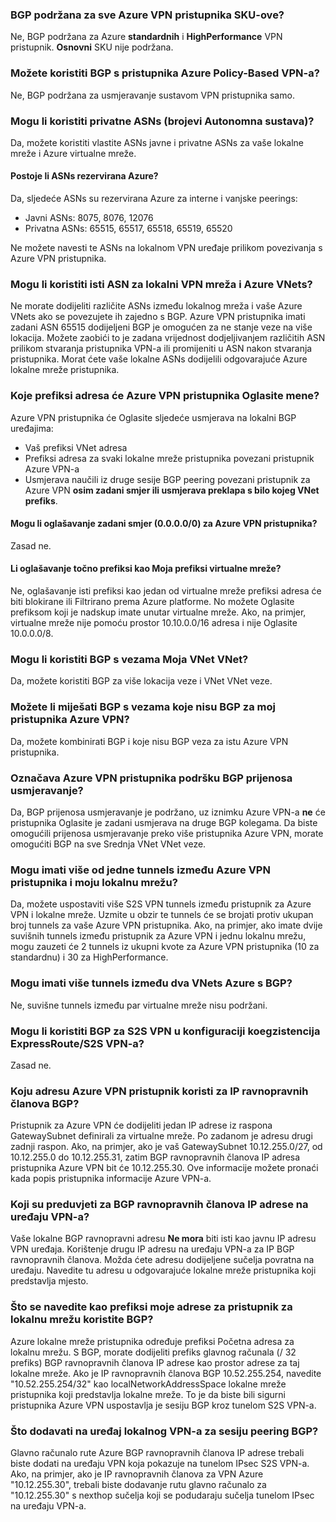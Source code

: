### <a name="is-bgp-supported-on-all-azure-vpn-gateway-skus"></a>BGP podržana za sve Azure VPN pristupnika SKU-ove?

Ne, BGP podržana za Azure **standardnih** i **HighPerformance** VPN pristupnik. **Osnovni** SKU nije podržana.

### <a name="can-i-use-bgp-with-azure-policy-based-vpn-gateways"></a>Možete koristiti BGP s pristupnika Azure Policy-Based VPN-a?

Ne, BGP podržana za usmjeravanje sustavom VPN pristupnika samo.

### <a name="can-i-use-private-asns-autonomous-system-numbers"></a>Mogu li koristiti privatne ASNs (brojevi Autonomna sustava)?

Da, možete koristiti vlastite ASNs javne i privatne ASNs za vaše lokalne mreže i Azure virtualne mreže.

#### <a name="are-there-asns-reserved-by-azure"></a>Postoje li ASNs rezervirana Azure?

Da, sljedeće ASNs su rezervirana Azure za interne i vanjske peerings:

- Javni ASNs: 8075, 8076, 12076
- Privatna ASNs: 65515, 65517, 65518, 65519, 65520

Ne možete navesti te ASNs na lokalnom VPN uređaje prilikom povezivanja s Azure VPN pristupnika.

### <a name="can-i-use-the-same-asn-for-both-on-premises-vpn-networks-and-azure-vnets"></a>Mogu li koristiti isti ASN za lokalni VPN mreža i Azure VNets?

Ne morate dodijeliti različite ASNs između lokalnog mreža i vaše Azure VNets ako se povezujete ih zajedno s BGP. Azure VPN pristupnika imati zadani ASN 65515 dodijeljeni BGP je omogućen za ne stanje veze na više lokacija. Možete zaobići to je zadana vrijednost dodjeljivanjem različitih ASN prilikom stvaranja pristupnika VPN-a ili promijeniti u ASN nakon stvaranja pristupnika. Morat ćete vaše lokalne ASNs dodijelili odgovarajuće Azure lokalne mreže pristupnika.

### <a name="what-address-prefixes-will-azure-vpn-gateways-advertise-to-me"></a>Koje prefiksi adresa će Azure VPN pristupnika Oglasite mene?

Azure VPN pristupnika će Oglasite sljedeće usmjerava na lokalni BGP uređajima:

- Vaš prefiksi VNet adresa
- Prefiksi adresa za svaki lokalne mreže pristupnika povezani pristupnik Azure VPN-a
- Usmjerava naučili iz druge sesije BGP peering povezani pristupnik za Azure VPN **osim zadani smjer ili usmjerava preklapa s bilo kojeg VNet prefiks**.

#### <a name="can-i-advertise-default-route-00000-to-azure-vpn-gateways"></a>Mogu li oglašavanje zadani smjer (0.0.0.0/0) za Azure VPN pristupnika?

Zasad ne.

#### <a name="can-i-advertise-the-exact-prefixes-as-my-virtual-network-prefixes"></a>Li oglašavanje točno prefiksi kao Moja prefiksi virtualne mreže?

Ne, oglašavanje isti prefiksi kao jedan od virtualne mreže prefiksi adresa će biti blokirane ili Filtrirano prema Azure platforme. No možete Oglasite prefiksom koji je nadskup imate unutar virtualne mreže. Ako, na primjer, virtualne mreže nije pomoću prostor 10.10.0.0/16 adresa i nije Oglasite 10.0.0.0/8.

### <a name="can-i-use-bgp-with-my-vnet-to-vnet-connections"></a>Mogu li koristiti BGP s vezama Moja VNet VNet?

Da, možete koristiti BGP za više lokacija veze i VNet VNet veze.

### <a name="can-i-mix-bgp-with-non-bgp-connections-for-my-azure-vpn-gateways"></a>Možete li miješati BGP s vezama koje nisu BGP za moj pristupnika Azure VPN?

Da, možete kombinirati BGP i koje nisu BGP veza za istu Azure VPN pristupnika.

### <a name="does-azure-vpn-gateway-support-bgp-transit-routing"></a>Označava Azure VPN pristupnika podršku BGP prijenosa usmjeravanje?

Da, BGP prijenosa usmjeravanje je podržano, uz iznimku Azure VPN-a **ne** će pristupnika Oglasite je zadani usmjerava na druge BGP kolegama. Da biste omogućili prijenosa usmjeravanje preko više pristupnika Azure VPN, morate omogućiti BGP na sve Srednja VNet VNet veze.

### <a name="can-i-have-more-than-one-tunnels-between-azure-vpn-gateway-and-my-on-premises-network"></a>Mogu imati više od jedne tunnels između Azure VPN pristupnika i moju lokalnu mrežu?

Da, možete uspostaviti više S2S VPN tunnels između pristupnik za Azure VPN i lokalne mreže. Uzmite u obzir te tunnels će se brojati protiv ukupan broj tunnels za vaše Azure VPN pristupnika. Ako, na primjer, ako imate dvije suvišnih tunnels između pristupnik za Azure VPN i jednu lokalnu mrežu, mogu zauzeti će 2 tunnels iz ukupni kvote za Azure VPN pristupnika (10 za standardnu) i 30 za HighPerformance.

### <a name="can-i-have-multiple-tunnels-between-two-azure-vnets-with-bgp"></a>Mogu imati više tunnels između dva VNets Azure s BGP?

Ne, suvišne tunnels između par virtualne mreže nisu podržani.

### <a name="can-i-use-bgp-for-s2s-vpn-in-an-expressroutes2s-vpn-co-existence-configuration"></a>Mogu li koristiti BGP za S2S VPN u konfiguraciji koegzistencija ExpressRoute/S2S VPN-a?

Zasad ne.

### <a name="what-address-does-azure-vpn-gateway-use-for-bgp-peer-ip"></a>Koju adresu Azure VPN pristupnik koristi za IP ravnopravnih članova BGP?

Pristupnik za Azure VPN će dodijeliti jedan IP adrese iz raspona GatewaySubnet definirali za virtualne mreže. Po zadanom je adresu drugi zadnji raspon. Ako, na primjer, ako je vaš GatewaySubnet 10.12.255.0/27, od 10.12.255.0 do 10.12.255.31, zatim BGP ravnopravnih članova IP adresa pristupnika Azure VPN bit će 10.12.255.30. Ove informacije možete pronaći kada popis pristupnika informacije Azure VPN-a.

### <a name="what-are-the-requirements-for-the-bgp-peer-ip-addresses-on-my-vpn-device"></a>Koji su preduvjeti za BGP ravnopravnih članova IP adrese na uređaju VPN-a?

Vaše lokalne BGP ravnopravni adresu **Ne mora** biti isti kao javnu IP adresu VPN uređaja. Korištenje drugu IP adresu na uređaju VPN-a za IP BGP ravnopravnih članova. Možda ćete adresu dodijeljene sučelja povratna na uređaju. Navedite tu adresu u odgovarajuće lokalne mreže pristupnika koji predstavlja mjesto.

### <a name="what-should-i-specify-as-my-address-prefixes-for-the-local-network-gateway-when-i-use-bgp"></a>Što se navedite kao prefiksi moje adrese za pristupnik za lokalnu mrežu koristite BGP?

Azure lokalne mreže pristupnika određuje prefiksi Početna adresa za lokalnu mrežu. S BGP, morate dodijeliti prefiks glavnog računala (/ 32 prefiks) BGP ravnopravnih članova IP adrese kao prostor adrese za taj lokalne mreže. Ako je IP ravnopravnih članova BGP 10.52.255.254, navedite "10.52.255.254/32" kao localNetworkAddressSpace lokalne mreže pristupnika koji predstavlja lokalne mreže. To je da biste bili sigurni pristupnika Azure VPN uspostavlja je sesiju BGP kroz tunelom S2S VPN-a.

### <a name="what-should-i-add-to-my-on-premises-vpn-device-for-the-bgp-peering-session"></a>Što dodavati na uređaj lokalnog VPN-a za sesiju peering BGP?

Glavno računalo rute Azure BGP ravnopravnih članova IP adrese trebali biste dodati na uređaju VPN koja pokazuje na tunelom IPsec S2S VPN-a. Ako, na primjer, ako je IP ravnopravnih članova za VPN Azure "10.12.255.30", trebali biste dodavanje rutu glavno računalo za "10.12.255.30" s nexthop sučelja koji se podudaraju sučelja tunelom IPsec na uređaju VPN-a.
